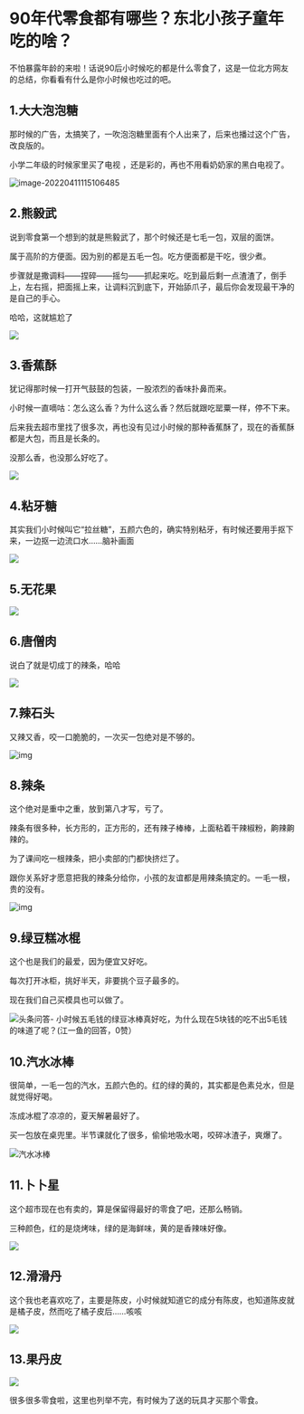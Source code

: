 # 90年代零食都有哪些？东北小孩子童年吃的啥？

不怕暴露年龄的来啦！话说90后小时候吃的都是什么零食了，这是一位北方网友的总结，你看看有什么是你小时候也吃过的吧。

## 1.大大泡泡糖

那时候的广告，太搞笑了，一吹泡泡糖里面有个人出来了，后来也播过这个广告，改良版的。

小学二年级的时候家里买了电视 ，还是彩的，再也不用看奶奶家的黑白电视了。

![image-20220411115106485](https://ossimg.yzitc.com/2022/04/11/057f81ea29229.png)

## 2.熊毅武

说到零食第一个想到的就是熊毅武了，那个时候还是七毛一包，双层的面饼。

属于高阶的方便面。因为别的都是五毛一包。吃方便面都是干吃，很少煮。

步骤就是撒调料——捏碎——摇匀——抓起来吃。吃到最后剩一点渣渣了，倒手上，左右摇，把面摇上来，让调料沉到底下，开始舔爪子，最后你会发现最干净的是自己的手心。

哈哈，这就尴尬了

<img src="https://ossimg.yzitc.com/2022/04/11/8ae353b0f9315.jpg">

## 3.香蕉酥

犹记得那时候一打开气鼓鼓的包装，一股浓烈的香味扑鼻而来。

小时候一直嘀咕：怎么这么香？为什么这么香？然后就跟吃罂粟一样，停不下来。

后来我去超市里找了很多次，再也没有见过小时候的那种香蕉酥了，现在的香蕉酥都是大包，而且是长条的。

没那么香，也没那么好吃了。

<img src="https://ossimg.yzitc.com/2022/04/11/70a01c7343fb3.jpg">

## 4.粘牙糖

其实我们小时候叫它“拉丝糖”，五颜六色的，确实特别粘牙，有时候还要用手抠下来，一边抠一边流口水……脑补画面 

<img src="https://ossimg.yzitc.com/2022/04/11/d9088c54a4dd3.jpg">

## 5.无花果

<img src="https://ossimg.yzitc.com/2022/04/11/ca6c59e224e42.jpg">

## 6.唐僧肉

说白了就是切成丁的辣条，哈哈 

<img src="https://ossimg.yzitc.com/2022/04/11/327ab5b9d16da.jpg">

## 7.辣石头

又辣又香，咬一口脆脆的，一次买一包绝对是不够的。

![img](https://ossimg.yzitc.com/2022/04/11/ea1ee33e8a061.jpg)

## 8.辣条

这个绝对是重中之重，放到第八才写，亏了。

辣条有很多种，长方形的，正方形的，还有辣子棒棒，上面粘着干辣椒粉，齁辣齁辣的。

为了课间吃一根辣条，把小卖部的门都快挤烂了。

跟你关系好才愿意把我的辣条分给你，小孩的友谊都是用辣条搞定的。一毛一根，贵的没有。

![img](https://ossimg.yzitc.com/2022/04/11/0595898eb000f.jpg)

## 9.绿豆糕冰棍

这个也是我们的最爱，因为便宜又好吃。

每次打开冰柜，挑好半天，非要挑个豆子最多的。

现在我们自己买模具也可以做了。

![头条问答- 小时候五毛钱的绿豆冰棒真好吃，为什么现在5块钱的吃不出5毛钱的味道了呢？(江一鱼的回答，0赞）](https://p1.toutiaoimg.com/large/tos-cn-i-0022/2ed712d9accb4f8eaff0e7bf312daf43)

## 10.汽水冰棒

很简单，一毛一包的汽水，五颜六色的。红的绿的黄的，其实都是色素兑水，但是就觉得好喝。

冻成冰棍了凉凉的，夏天解暑最好了。

买一包放在桌兜里。半节课就化了很多，偷偷地吸水喝，咬碎冰渣子，爽爆了。

![汽水冰棒](https://ossimg.yzitc.com/2022/04/11/f7671f876c35a.jpg)

## 11.卜卜星

这个超市现在也有卖的，算是保留得最好的零食了吧，还那么畅销。

三种颜色，红的是烧烤味，绿的是海鲜味，黄的是香辣味好像。

<img src="https://ossimg.yzitc.com/2022/04/11/515fd9d977d1a.jpg">

## 12.滑滑丹

这个我也老喜欢吃了，主要是陈皮，小时候就知道它的成分有陈皮，也知道陈皮就是橘子皮，然而吃了橘子皮后……咳咳

<img src="https://ossimg.yzitc.com/2022/04/11/20a54500af4f8.jpg">

## 13.果丹皮

<img src="https://ossimg.yzitc.com/2022/04/11/59b93e4e5a44e.jpg">



很多很多零食啦，这里也列举不完，有时候为了送的玩具才买那个零食。